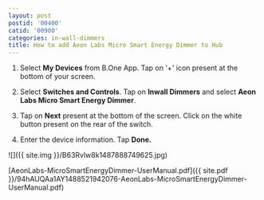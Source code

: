 ```yaml
---
layout: post
postid: '00400'
catid: '00900'
categories: in-wall-dimmers
title: How to add Aeon Labs Micro Smart Energy Dimmer to Hub
---
```


1. Select **My Devices** from B.One App. Tap on &#39;+&#39; icon present at the bottom of your screen.

2. Select **Switches and Controls**. Tap on **Inwall Dimmers** and select **Aeon Labs Micro Smart Energy Dimmer**.

3. Tap on **Next** present at the bottom of the screen. Click on the white button present on the rear of the switch.

4. Enter the device information. Tap **Done.**

![]({{ site.img }}/B63Rvlw8k1487888749625.jpg)

[AeonLabs-MicroSmartEnergyDimmer-UserManual.pdf]({{ site.pdf }}/94hAUQAa1AY1488521942076-AeonLabs-MicroSmartEnergyDimmer-UserManual.pdf)